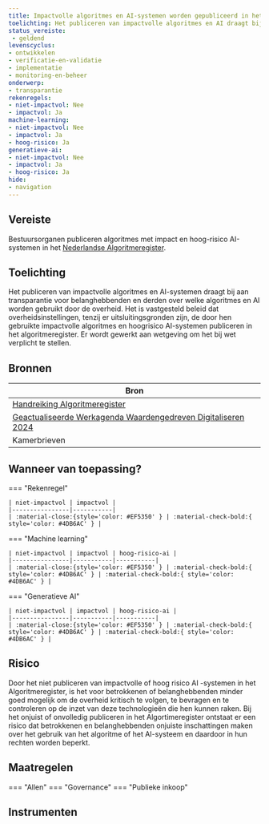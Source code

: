 ```yaml
---
title: Impactvolle algoritmes en AI-systemen worden gepubliceerd in het Nederlandse algoritmeregister
toelichting: Het publiceren van impactvolle algoritmes en AI draagt bij aan transparantie voor belanghebbenden en derden over welke algoritmes en AI worden gebruikt door de overheid. Het is vastgesteld beleid dat overheidsinstellingen, tenzij er uitsluitingsgronden zijn, de door hen gebruikte impactvolle algoritmes en hoogrisico AI-systemen publiceren in het algoritmeregister. Er wordt gewerkt aan wetgeving om het bij wet verplicht te stellen. 
status_vereiste: 
 - geldend
levenscyclus: 
- ontwikkelen
- verificatie-en-validatie
- implementatie
- monitoring-en-beheer
onderwerp: 
- transparantie
rekenregels: 
- niet-impactvol: Nee
- impactvol: Ja
machine-learning: 
- niet-impactvol: Nee
- impactvol: Ja
- hoog-risico: Ja
generatieve-ai: 
- niet-impactvol: Nee
- impactvol: Ja
- hoog-risico: Ja
hide:
- navigation
---
```


<!-- tags -->
## Vereiste

Bestuursorganen publiceren algoritmes met impact en hoog-risico AI-systemen in het [Nederlandse Algoritmeregister](https://algoritmes.overheid.nl/nl).

## Toelichting 

Het publiceren van impactvolle algoritmes en AI-systemen draagt bij aan transparantie voor belanghebbenden en derden over welke algoritmes en AI worden gebruikt door de overheid.
Het is vastgesteld beleid dat overheidsinstellingen, tenzij er uitsluitingsgronden zijn, de door hen gebruikte impactvolle algoritmes en hoogrisico AI-systemen publiceren in het algoritmeregister.
Er wordt gewerkt aan wetgeving om het bij wet verplicht te stellen.


## Bronnen 

| Bron                        |
|-----------------------------|
|[Handreiking Algoritmeregister](https://www.digitaleoverheid.nl/wp-content/uploads/sites/8/2023/12/Handreiking-Algoritmeregister-versie-1.0.pdf)|
|[Geactualiseerde Werkagenda Waardengedreven Digitaliseren 2024](https://open.overheid.nl/documenten/8fb16ed3-0946-49d5-bf1a-96724f1762d6/file)|
|Kamerbrieven|

## Wanneer van toepassing? 

=== "Rekenregel"

	| niet-impactvol | impactvol | 
	|----------------|-----------| 
	| :material-close:{style='color: #EF5350' } | :material-check-bold:{ style='color: #4DB6AC' } |

=== "Machine learning"

	| niet-impactvol | impactvol | hoog-risico-ai | 
	|----------------|-----------|-----------| 
	| :material-close:{style='color: #EF5350' } | :material-check-bold:{ style='color: #4DB6AC' } | :material-check-bold:{ style='color: #4DB6AC' } |

=== "Generatieve AI"

	| niet-impactvol | impactvol | hoog-risico-ai | 
	|----------------|-----------|-----------| 
	| :material-close:{style='color: #EF5350' } | :material-check-bold:{ style='color: #4DB6AC' } | :material-check-bold:{ style='color: #4DB6AC' } |

## Risico 

Door het niet publiceren van impactvolle of hoog risico AI -systemen in het Algoritmeregister, is het voor betrokkenen of belanghebbenden minder goed mogelijk om de overheid kritisch te volgen, te bevragen en te controleren op de inzet van deze technologieën die hen kunnen raken. 
Bij het onjuist of onvolledig publiceren in het Algortimeregister ontstaat er een risico dat betrokkenen en belanghebbenden onjuiste inschattingen maken over het gebruik van het algoritme of het AI-systeem en daardoor in hun rechten worden beperkt.

## Maatregelen 

=== "Allen"
	<!-- list_maatregelen vereiste/algoritmeregister -->
=== "Governance"
	<!-- list_maatregelen vereiste/algoritmeregister onderwerp/governance -->
=== "Publieke inkoop"
	<!-- list_maatregelen vereiste/algoritmeregister onderwerp/publieke-inkoop -->

## Instrumenten

<!-- list_instrumenten vereiste/algoritmeregister -->
